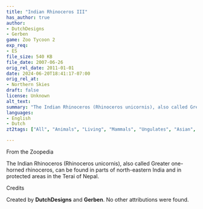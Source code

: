 ```yaml
---
title: "Indian Rhinoceros III"
has_author: true
author: 
- DutchDesigns
- Gerben
game: Zoo Tycoon 2
exp_req: 
- ES
file_size: 540 KB
file_date: 2007-06-26
orig_rel_date: 2011-01-01
date: 2024-06-20T18:41:17-07:00
orig_rel_at: 
- Northern Skies
draft: false
license: Unknown
alt_text: 
summary: "The Indian Rhinoceros (Rhinoceros unicornis), also called Greater one-horned rhinoceros, can be found in parts of north-eastern India and in protected areas in the Terai of Nepal."
languages:
- English
- Dutch
zt2tags: ["All", "Animals", "Living", "Mammals", "Ungulates", "Asian", "ZT2", "Endangered Species"]

---
```


 From the Zoopedia 

The Indian Rhinoceros (Rhinoceros unicornis), also called Greater one-horned rhinoceros, can be found in parts of north-eastern India and in protected areas in the Terai of Nepal.

 Credits 

Created by **DutchDesigns** and **Gerben**. No other attributions were found.